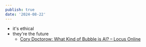 ```yaml
---
publish: true
date: '2024-08-22'
---
```

- it's ethical
- they're the future
	- [Cory Doctorow: What Kind of Bubble is AI? – Locus Online](https://locusmag.com/2023/12/commentary-cory-doctorow-what-kind-of-bubble-is-ai/) 
